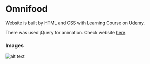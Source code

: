 # Omnifood

Website is built by HTML and CSS with Learning Course on [Udemy](https://www.udemy.com/course/design-and-develop-a-killer-website-with-html5-and-css3/).

There was used jQuery for animation. Check website [here](https://vannyle.github.io/omnifood/).

### Images
![alt text](screenshot-page.png)

